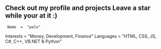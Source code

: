 Check out my profile and projects
Leave a star while your at it :)
 -------------

     Name  =  "polo"
Interests  =  "Money, Development, Finance"
Languages  =  "HTML, CSS, JS, C#, C++, VB.NET & Python"
